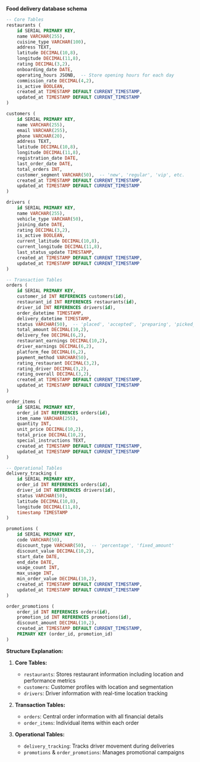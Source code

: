 **Food delivery database schema**

```sql
-- Core Tables
restaurants (
    id SERIAL PRIMARY KEY,
    name VARCHAR(255),
    cuisine_type VARCHAR(100),
    address TEXT,
    latitude DECIMAL(10,8),
    longitude DECIMAL(11,8),
    rating DECIMAL(3,2),
    onboarding_date DATE,
    operating_hours JSONB,  -- Store opening hours for each day
    commission_rate DECIMAL(4,2),
    is_active BOOLEAN,
    created_at TIMESTAMP DEFAULT CURRENT_TIMESTAMP,
    updated_at TIMESTAMP DEFAULT CURRENT_TIMESTAMP
)

customers (
    id SERIAL PRIMARY KEY,
    name VARCHAR(255),
    email VARCHAR(255),
    phone VARCHAR(20),
    address TEXT,
    latitude DECIMAL(10,8),
    longitude DECIMAL(11,8),
    registration_date DATE,
    last_order_date DATE,
    total_orders INT,
    customer_segment VARCHAR(50),  -- 'new', 'regular', 'vip', etc.
    created_at TIMESTAMP DEFAULT CURRENT_TIMESTAMP,
    updated_at TIMESTAMP DEFAULT CURRENT_TIMESTAMP
)

drivers (
    id SERIAL PRIMARY KEY,
    name VARCHAR(255),
    vehicle_type VARCHAR(50),
    joining_date DATE,
    rating DECIMAL(3,2),
    is_active BOOLEAN,
    current_latitude DECIMAL(10,8),
    current_longitude DECIMAL(11,8),
    last_status_update TIMESTAMP,
    created_at TIMESTAMP DEFAULT CURRENT_TIMESTAMP,
    updated_at TIMESTAMP DEFAULT CURRENT_TIMESTAMP
)

-- Transaction Tables
orders (
    id SERIAL PRIMARY KEY,
    customer_id INT REFERENCES customers(id),
    restaurant_id INT REFERENCES restaurants(id),
    driver_id INT REFERENCES drivers(id),
    order_datetime TIMESTAMP,
    delivery_datetime TIMESTAMP,
    status VARCHAR(50),  -- 'placed', 'accepted', 'preparing', 'picked_up', 'delivered', 'cancelled'
    total_amount DECIMAL(10,2),
    delivery_fee DECIMAL(6,2),
    restaurant_earnings DECIMAL(10,2),
    driver_earnings DECIMAL(6,2),
    platform_fee DECIMAL(6,2),
    payment_method VARCHAR(50),
    rating_restaurant DECIMAL(3,2),
    rating_driver DECIMAL(3,2),
    rating_overall DECIMAL(3,2),
    created_at TIMESTAMP DEFAULT CURRENT_TIMESTAMP,
    updated_at TIMESTAMP DEFAULT CURRENT_TIMESTAMP
)

order_items (
    id SERIAL PRIMARY KEY,
    order_id INT REFERENCES orders(id),
    item_name VARCHAR(255),
    quantity INT,
    unit_price DECIMAL(10,2),
    total_price DECIMAL(10,2),
    special_instructions TEXT,
    created_at TIMESTAMP DEFAULT CURRENT_TIMESTAMP,
    updated_at TIMESTAMP DEFAULT CURRENT_TIMESTAMP
)

-- Operational Tables
delivery_tracking (
    id SERIAL PRIMARY KEY,
    order_id INT REFERENCES orders(id),
    driver_id INT REFERENCES drivers(id),
    status VARCHAR(50),
    latitude DECIMAL(10,8),
    longitude DECIMAL(11,8),
    timestamp TIMESTAMP
)

promotions (
    id SERIAL PRIMARY KEY,
    code VARCHAR(50),
    discount_type VARCHAR(50),  -- 'percentage', 'fixed_amount'
    discount_value DECIMAL(10,2),
    start_date DATE,
    end_date DATE,
    usage_count INT,
    max_usage INT,
    min_order_value DECIMAL(10,2),
    created_at TIMESTAMP DEFAULT CURRENT_TIMESTAMP,
    updated_at TIMESTAMP DEFAULT CURRENT_TIMESTAMP
)

order_promotions (
    order_id INT REFERENCES orders(id),
    promotion_id INT REFERENCES promotions(id),
    discount_amount DECIMAL(10,2),
    created_at TIMESTAMP DEFAULT CURRENT_TIMESTAMP,
    PRIMARY KEY (order_id, promotion_id)
)
```

**Structure Explanation:**

1. **Core Tables:**

   - `restaurants`: Stores restaurant information including location and performance metrics
   - `customers`: Customer profiles with location and segmentation
   - `drivers`: Driver information with real-time location tracking

2. **Transaction Tables:**
   - `orders`: Central order information with all financial details
   - `order_items`: Individual items within each order
3. **Operational Tables:**
   - `delivery_tracking`: Tracks driver movement during deliveries
   - `promotions` & `order_promotions`: Manages promotional campaigns
